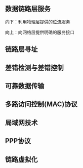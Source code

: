 ## 数据链路层服务

向下：利用物理层提供的位流服务

向上：向网络层提供明确的服务接口



## 链路层寻址

## 差错检测与差错控制

## 可靠数据传输

## 多路访问控制(MAC)协议

## 局域网技术

## PPP协议

## 链路虚拟化